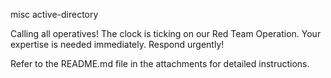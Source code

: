 misc active-directory

Calling all operatives! The clock is ticking on our Red Team Operation. Your expertise is needed immediately. Respond urgently!

Refer to the README.md file in the attachments for detailed instructions.
